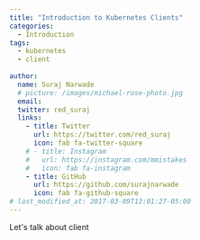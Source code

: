 ```yaml
---
title: "Introduction to Kubernetes Clients"
categories:
  - Introduction
tags:
  - kubernetes
  - client
  
author:
  name: Suraj Narwade
  # picture: /images/michael-rose-photo.jpg
  email:
  twitter: red_suraj
  links:
    - title: Twitter
      url: https://twitter.com/red_suraj
      icon: fab fa-twitter-square
    # - title: Instagram
    #   url: https://instagram.com/mmistakes
    #   icon: fab fa-instagram
    - title: GitHub
      url: https://github.com/surajnarwade
      icon: fab fa-github-square
# last_modified_at: 2017-03-09T13:01:27-05:00
---
```


Let's talk about client